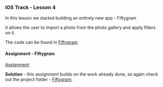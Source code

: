 ### iOS Track - Lesson 4

In this lesson we started building an entirely new app - Fiftygram

It allows the user to import a photo from the photo gallery and apply filters on it.

The code can be found in [Fiftygram](Fiftygram)

#### Assignment - Fiftygram
[Assignment](https://cs50.harvard.edu/x/2020/tracks/mobile/ios/fiftygram/)

**Solution** - this assignment builds on the work already done, so again check out the project folder - [Fiftygram](Fiftygram).


